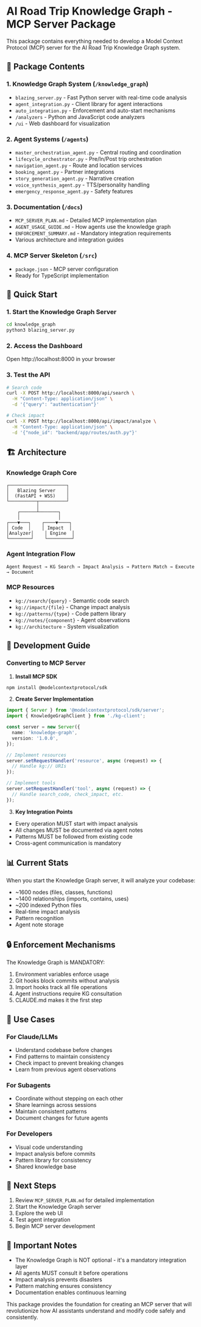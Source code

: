 # AI Road Trip Knowledge Graph - MCP Server Package

This package contains everything needed to develop a Model Context Protocol (MCP) server for the AI Road Trip Knowledge Graph system.

## 📁 Package Contents

### 1. **Knowledge Graph System** (`/knowledge_graph`)
- `blazing_server.py` - Fast Python server with real-time code analysis
- `agent_integration.py` - Client library for agent interactions
- `auto_integration.py` - Enforcement and auto-start mechanisms
- `/analyzers` - Python and JavaScript code analyzers
- `/ui` - Web dashboard for visualization

### 2. **Agent Systems** (`/agents`)
- `master_orchestration_agent.py` - Central routing and coordination
- `lifecycle_orchestrator.py` - Pre/In/Post trip orchestration
- `navigation_agent.py` - Route and location services
- `booking_agent.py` - Partner integrations
- `story_generation_agent.py` - Narrative creation
- `voice_synthesis_agent.py` - TTS/personality handling
- `emergency_response_agent.py` - Safety features

### 3. **Documentation** (`/docs`)
- `MCP_SERVER_PLAN.md` - Detailed MCP implementation plan
- `AGENT_USAGE_GUIDE.md` - How agents use the knowledge graph
- `ENFORCEMENT_SUMMARY.md` - Mandatory integration requirements
- Various architecture and integration guides

### 4. **MCP Server Skeleton** (`/src`)
- `package.json` - MCP server configuration
- Ready for TypeScript implementation

## 🚀 Quick Start

### 1. Start the Knowledge Graph Server
```bash
cd knowledge_graph
python3 blazing_server.py
```

### 2. Access the Dashboard
Open http://localhost:8000 in your browser

### 3. Test the API
```bash
# Search code
curl -X POST http://localhost:8000/api/search \
  -H "Content-Type: application/json" \
  -d '{"query": "authentication"}'

# Check impact
curl -X POST http://localhost:8000/api/impact/analyze \
  -H "Content-Type: application/json" \
  -d '{"node_id": "backend/app/routes/auth.py"}'
```

## 🏗️ Architecture

### Knowledge Graph Core
```
┌─────────────────────┐
│   Blazing Server    │
│  (FastAPI + WSS)    │
└──────────┬──────────┘
           │
    ┌──────┴───────┐
    │              │
┌───▼───┐    ┌────▼────┐
│ Code  │    │ Impact  │
│Analyzer│    │ Engine  │
└────────┘    └─────────┘
```

### Agent Integration Flow
```
Agent Request → KG Search → Impact Analysis → Pattern Match → Execute → Document
```

### MCP Resources
- `kg://search/{query}` - Semantic code search
- `kg://impact/{file}` - Change impact analysis
- `kg://patterns/{type}` - Code pattern library
- `kg://notes/{component}` - Agent observations
- `kg://architecture` - System visualization

## 🔧 Development Guide

### Converting to MCP Server

1. **Install MCP SDK**
```bash
npm install @modelcontextprotocol/sdk
```

2. **Create Server Implementation**
```typescript
import { Server } from '@modelcontextprotocol/sdk/server';
import { KnowledgeGraphClient } from './kg-client';

const server = new Server({
  name: 'knowledge-graph',
  version: '1.0.0',
});

// Implement resources
server.setRequestHandler('resource', async (request) => {
  // Handle kg:// URIs
});

// Implement tools
server.setRequestHandler('tool', async (request) => {
  // Handle search_code, check_impact, etc.
});
```

3. **Key Integration Points**
- Every operation MUST start with impact analysis
- All changes MUST be documented via agent notes
- Patterns MUST be followed from existing code
- Cross-agent communication is mandatory

## 📊 Current Stats

When you start the Knowledge Graph server, it will analyze your codebase:
- ~1600 nodes (files, classes, functions)
- ~1400 relationships (imports, contains, uses)
- ~200 indexed Python files
- Real-time impact analysis
- Pattern recognition
- Agent note storage

## 🔒 Enforcement Mechanisms

The Knowledge Graph is MANDATORY:
1. Environment variables enforce usage
2. Git hooks block commits without analysis
3. Import hooks track all file operations
4. Agent instructions require KG consultation
5. CLAUDE.md makes it the first step

## 🎯 Use Cases

### For Claude/LLMs
- Understand codebase before changes
- Find patterns to maintain consistency
- Check impact to prevent breaking changes
- Learn from previous agent observations

### For Subagents
- Coordinate without stepping on each other
- Share learnings across sessions
- Maintain consistent patterns
- Document changes for future agents

### For Developers
- Visual code understanding
- Impact analysis before commits
- Pattern library for consistency
- Shared knowledge base

## 🚦 Next Steps

1. Review `MCP_SERVER_PLAN.md` for detailed implementation
2. Start the Knowledge Graph server
3. Explore the web UI
4. Test agent integration
5. Begin MCP server development

## 📝 Important Notes

- The Knowledge Graph is NOT optional - it's a mandatory integration layer
- All agents MUST consult it before operations
- Impact analysis prevents disasters
- Pattern matching ensures consistency
- Documentation enables continuous learning

This package provides the foundation for creating an MCP server that will revolutionize how AI assistants understand and modify code safely and consistently.